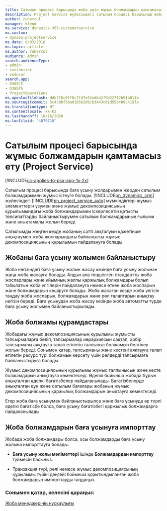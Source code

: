 ```yaml
---
title: Сатылым процесі барысында жоба үшін жұмыс болжамдарын қамтамасыз ету
description: Project Service жүйесіндегі сатылым процесі барысында жобаның жұмыс болжамдарын беру жолы
author: ruhercul
manager: kfend
ms.service: dynamics-365-customerservice
ms.custom:
- dyn365-projectservice
ms.date: 8/03/2018
ms.topic: article
ms.author: ruhercul
audience: Admin
search.audienceType:
- admin
- customizer
- enduser
search.app:
- D365CE
- D365PS
- ProjectOperations
ms.openlocfilehash: ddb7f8c0ff8c7fd7e51edb42f9d227f2b91a811b
ms.sourcegitcommit: 5c4c9bf3ba018562d6cb3443c01d550489c415fa
ms.translationtype: HT
ms.contentlocale: kk-KZ
ms.lasthandoff: 10/16/2020
ms.locfileid: "4079710"
---
```

# <a name="provide-work-estimates-for-a-project-during-the-sales-process-project-service"></a>Сатылым процесі барысында жұмыс болжамдарын қамтамасыз ету (Project Service)

[!INCLUDE[cc-applies-to-psa-app-1x-2x](../includes/cc-applies-to-psa-app-1x-2x.md)]

Сатылым процесі барысында баға ұсыну жолдарымен жерден сатылым болжамдарымен жұмыс істеуге болады. [!INCLUDE[pn_dynamics_crm](../includes/pn-dynamics-crm.md)] жүйесіндегі [!INCLUDE[pn_project_service_auto](../includes/pn-project-service-auto.md)] мүмкіндіктері жұмыс элементтерін үзумен және жұмыс декомпозициясының құрылымындағы жоба болжамдарымен іскерлесетін қатысты төлсипаттарды байланыстырумен сатылым болжамдарының ғылыми және анықтамалы жолын береді.  
  
 Сатылымды жеңген кезде жобаның сәтті аяқталуын қажетінше анықтаумен жоба жоспарындағы байланысты жұмыс декомпозициясының құрылымын пайдалануға болады.  
  
## <a name="link-a-project-to-a-quote-line"></a>Жобаны баға ұсыну жолымен байланыстыру  
 Жоба негізіндегі баға ұсыну жолын жасау кезінде баға ұсыну жолынан жаңа жоба жасауға болады. Алдын ала теңшелген стандартты жоба жоспарлары және ұйымның жалпы қаржылық болжамдары болып табылатын жоба үлгілерін пайдалануға немесе өткен жоба жоспарын және болжамдарын көшіруге болады. Жоба жасаған кезде жоба үлгісін таңдау жоба жоспарын, болжамдарын және рөл талаптарын анықтау негізін береді. Баға ұсынудан жоба жасау кезінде жоба автоматты түрде баға ұсыну жолымен байланыстырылады.  
  
## <a name="project-estimate-components"></a>Жоба болжамы құрамдастары  
 Жобадағы жұмыс декомпозициясының құрылымы жұмысты тапсырмаларға бөліп, тапсырмалар иерархиясын сақтап, әрбір тапсырманы аяқтауға талап етілетін талпыныс болжамын белгілеу жолын береді. Сонымен қатар, тапсырманы және кестені аяқтауға талап етілетін ресурс түрі болжамын көрсету үшін рөлдерді тапсырмаға байланыстыруға болады.  
  
 Жұмыс декомпозициясының құрылымы жұмыс талпынысын және кесте болжамдарын анықтауға көмектеседі. Әдепкі бойынша жобада бұрын анықталған әдепкі бағатізбелер пайдаланылады. Бағатізбелерде анықталған құн және сатылым бағалары жобаның жұмыс декомпозициясының қаржылық болжамдарын анықтауға көмектеседі.  
  
 Егер жоба баға ұсынумен байланыстырылса және баға ұсынуда әр түрлі әдепкі бағатізбе болса, баға ұсыну бағатізбегі қаржылық болжамдарға пайдаланылады.  
  
## <a name="import-estimates-from-a-project-into-a-quote"></a>Жоба болжамдарын баға ұсынуға импорттау  
 Жобада жоба болжамдары болса, осы болжамдарды баға ұсыну жолына импорттауға болады:  
  
-   **Баға ұсыну жолы мәліметтері** ішінде **Болжамдардан импорттау** түймесін басыңыз. 

-   Транзакция түрі, рөлі немесе жұмыс декомпозициясының құрылымы түйіні деңгейі бойынша қорытындыланған жоба болжамдарын импорттауды таңдаңыз.  
  
### <a name="see-also"></a>Сонымен қатар, келесіні қараңыз:  
 [Жоба менеджерінің нұсқаулығы](../psa/project-manager-guide.md)
